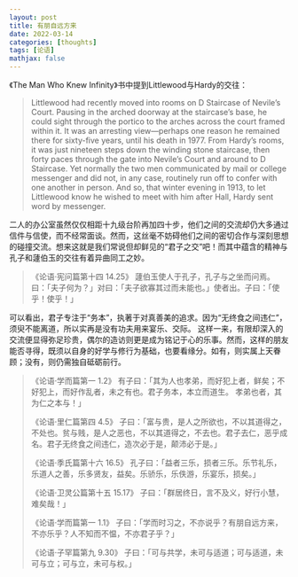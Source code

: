 ```yaml
---
layout: post
title: 有朋自远方来
date: 2022-03-14
categories: [thoughts]
tags: [论语]
mathjax: false
---
```


《The Man Who Knew Infinity》书中提到Littlewood与Hardy的交往：

> Littlewood had recently moved into rooms on D Staircase of Nevile’s Court. Pausing in the arched doorway at the staircase’s base, he could sight through the portico to the arches across the court framed within it. It was an arresting view—perhaps one reason he remained there for sixty-five years, until his death in 1977. From Hardy’s rooms, it was just nineteen steps down the winding stone staircase, then forty paces through the gate into Nevile’s Court and around to D Staircase. Yet normally the two men communicated by mail or college messenger and did not, in any case, routinely run off to confer with one another in person. And so, that winter evening in 1913, to let Littlewood know he wished to meet with him after Hall, Hardy sent word by messenger.

二人的办公室虽然仅仅相距十九级台阶再加四十步，他们之间的交流却仍大多通过信件与信使，而不经常面谈。然而，这丝毫不妨碍他们之间的密切合作与深刻思想的碰撞交流。想来这就是我们常说但却鲜见的“君子之交”吧！而其中蕴含的精神与孔子和蘧伯玉的交往有着异曲同工之妙。

> 《论语·宪问篇第十四 14.25》 蘧伯玉使人于孔子，孔子与之坐而问焉。曰：「夫子何为？」对曰：「夫子欲寡其过而未能也。」使者出。子曰：「使乎！使乎！」

可以看出，君子专注于“务本”，执著于对真善美的追求。因为“无终食之间违仁”，须臾不能离道，所以实再是没有功夫用来宴乐、交际。 这样一来，有限却深入的交流便显得弥足珍贵，偶尔的造访则更是成为铭记于心的乐事。然而，这样的朋友能否寻得，既须以自身的好学与修行为基础，也要看缘分。如有，则实属上天眷顾；没有，则仍需独自砥砺前行。

> 《论语·学而篇第一 1.2》 有子曰：「其为人也孝弟，而好犯上者，鲜矣；不好犯上，而好作乱者，未之有也。君子务本，本立而道生。 孝弟也者，其为仁之本与！」
> 
> 《论语·里仁篇第四 4.5》 子曰：「富与贵，是人之所欲也，不以其道得之，不处也。贫与贱，是人之恶也，不以其道得之，不去也。君子去仁，恶乎成名。君子无终食之间违仁，造次必于是，颠沛必于是。」
>
> 《论语·季氏篇第十六 16.5》 孔子曰：「益者三乐，损者三乐。乐节礼乐，乐道人之善，乐多贤友，益矣。乐骄乐，乐佚游，乐宴乐，损矣。」
>
> 《论语·卫灵公篇第十五 15.17》 子曰：「群居终日，言不及义，好行小慧，难矣哉！」
>
> 《论语·学而篇第一 1.1》 子曰：「学而时习之，不亦说乎？有朋自远方来，不亦乐乎？人不知而不愠，不亦君子乎？」
>
> 《论语·子罕篇第九 9.30》 子曰：「可与共学，未可与适道；可与适道，未可与立；可与立，未可与权。」
